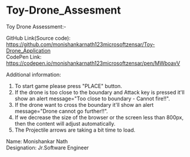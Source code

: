 # Toy-Drone_Assesment

Toy Drone Assessment:-

GitHub Link(Source code): https://github.com/monishankarnath123microsoftzensar/Toy-Drone_Application   
CodePen Link: https://codepen.io/monishankarnath123microsoftzensar/pen/MWboavV  

Additional information:  

1. To start game please press "PLACE" button.  
2. If the drone is too close to the boundary and Attack key is pressed it'll show an alert message="Too close to boundary - Cannot fire!!".  
3. If the drone want to cross the boundary it'll show an alert message="Drone cannot go further!!".  
4. If we decrease the size of the browser or the screen less than 800px, then the content will adjust automatically.  
5. The Projectile arrows are taking a bit time to load.
  
Name: 	      Monishankar Nath  
Designation:  Jr.Software Engineer  
